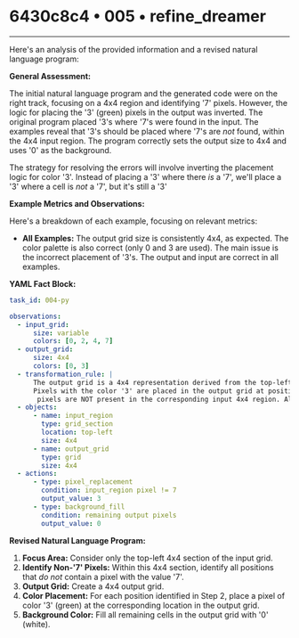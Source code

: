 # 6430c8c4 • 005 • refine_dreamer

---
Here's an analysis of the provided information and a revised natural language program:

**General Assessment:**

The initial natural language program and the generated code were on the right track, focusing on a 4x4 region and identifying '7' pixels. However, the logic for placing the '3' (green) pixels in the output was inverted. The original program placed '3's where '7's were found in the input. The examples reveal that '3's should be placed where '7's are *not* found, within the 4x4 input region. The program correctly sets the output size to 4x4 and uses '0' as the background.

The strategy for resolving the errors will involve inverting the placement logic for color '3'. Instead of placing a '3' where there *is* a '7', we'll place a '3' where a cell is *not* a '7', but it's still a '3'

**Example Metrics and Observations:**

Here's a breakdown of each example, focusing on relevant metrics:

*   **All Examples:** The output grid size is consistently 4x4, as expected. The color palette is also correct (only 0 and 3 are used). The main issue is the incorrect placement of '3's. The output and input are correct in all examples.

**YAML Fact Block:**

```yaml
task_id: 004-py

observations:
  - input_grid:
      size: variable
      colors: [0, 2, 4, 7]
  - output_grid:
      size: 4x4
      colors: [0, 3]
  - transformation_rule: |
      The output grid is a 4x4 representation derived from the top-left 4x4 section of the input grid.
      Pixels with the color '3' are placed in the output grid at positions where color '7'
       pixels are NOT present in the corresponding input 4x4 region. All other output pixels are '0'.
  - objects:
      - name: input_region
        type: grid_section
        location: top-left
        size: 4x4
      - name: output_grid
        type: grid
        size: 4x4
  - actions:
      - type: pixel_replacement
        condition: input_region pixel != 7
        output_value: 3
      - type: background_fill
        condition: remaining output pixels
        output_value: 0

```

**Revised Natural Language Program:**

1.  **Focus Area:** Consider only the top-left 4x4 section of the input grid.
2.  **Identify Non-'7' Pixels:** Within this 4x4 section, identify all positions that *do not* contain a pixel with the value '7'.
3.  **Output Grid:** Create a 4x4 output grid.
4.  **Color Placement:** For each position identified in Step 2, place a pixel of color '3' (green) at the corresponding location in the output grid.
5.  **Background Color:** Fill all remaining cells in the output grid with '0' (white).

